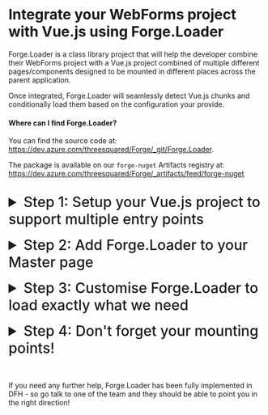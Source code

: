<br/>

# Integrate your WebForms project with Vue.js using Forge.Loader

Forge.Loader is a class library project that will help the developer combine their WebForms project with a Vue.js project combined of multiple different pages/components designed to be mounted in different places across the parent application.

Once integrated, Forge.Loader will seamlessly detect Vue.js chunks and conditionally load them based on the configuration your provide.

#### Where can I find Forge.Loader?

You can find the source code at: https://dev.azure.com/threesquared/Forge/_git/Forge.Loader.

The package is available on our `forge-nuget` Artifacts registry at: https://dev.azure.com/threesquared/Forge/_artifacts/feed/forge-nuget

<br/>

<details>
    <summary style="font-size:2em; font-weight: 500;">
        Step 1: Setup your Vue.js project to support multiple entry points
    </summary>

First of all the Vue.js project needs rearchitecting to create multiple different components, that each have different mounting points. Previously you may have had a single bundle that mounted multiple things or supported a whole site - we're going to break this down so that the performance will be much better.

Consider your Vue.js project as linking to a collection of mounting points:

```text
SearchResults -> <div id="vue-search-results"></div>

PerformanceGraph -> <div id="vue-perf-graph"></div>

Footer -> <div id="vue-footer"></div>

Navbar -> <div id="vue-navbar"></div>
```

<br/>

We need a different 'chunk' for each of those components. That way if we only need the `SearchResults` and the `Footer` on a given page we only need to load those 2 chunks.

We now need to consider how we generally tell which chunks should be loaded on which pages; we can make tweaks using the configuration, but if we know a given component represents a given a page - we should structure it like so to begin with.

**This is the ideal structure for a project with some shared components, and some components that are destined to be used specifically on `Home.aspx` and `Account/Details.aspx`.**

```text
src/
    pages/
        Account/
            Details/
                Details.vue
                entry.ts
        Home/
            Home.vue
            entry.js
        Layout/
            Footer/
                Footer.vue
                entry.ts
            Navbar/
                Navbar.vue
                entry.ts

```

<br/>

When compiled using the following config it will produce this `dist` folder:

```text
dist/
    Account/
        Details.abc.js
    Layout/
        Footer.abc.js
        Navbar.abc.js
    chunk-common.abc.js
    chunk-vendors.abc.js
    Home.abc.js
```

<br/>

Each `entry.ts` file is like a mini `main.ts` file - where you can choose your mounting point, import any themes etc. E.g.

```ts
import Vue from 'vue';
import Footer from './Footer.vue';

require('theme.scss');

new Vue({
  el: '#vue-footer',
  render: (h) => h(Footer)
});
```

<br/>

And this is the configuration you need to add to `vue.config.js` to make this compilation step work:

```js
const fg = require('fast-glob');

const getPages = () => {
  const PageComponentDirectory = './src/pages'; // Where the bundle entry points are under
  const EntryPointFileNames = ['entry.js', 'entry.ts']; // The name of the entry points

  const pages = {};

  // Loop through all the files under /page to find all entry files
  for (const entryPointFileName of EntryPointFileNames) {
    const EntryPointPattern = `${PageComponentDirectory}/**/${entryPointFileName}`; // Recursive depth pattern
    for (const entryPath of fg.sync(EntryPointPattern)) {
      const pageName = entryPath.replace(PageComponentDirectory, '.').replace('/' + entryPointFileName, '');

      // Create a new entry
      pages[pageName] = {
        entry: entryPath
      };
    }
  }

  return pages;
};

const pages = getPages();

...

module.exports = {
    pages,

    ...

    chainWebpack: config => {
        Object.keys(pages).forEach(page => {
            config.plugins.delete(`html-${page}`);
            config.plugins.delete(`preload-${page}`);
            config.plugins.delete(`prefetch-${page}`);
        });
    },
}
```

</details>

<br />

<details>
    <summary style="font-size:2em; font-weight: 500;">
        Step 2: Add Forge.Loader to your Master page
    </summary>

Install Forge.Loader as a NuGet package to your project. Then add the following lines to your Master page (code behind):

```csharp
protected class ForgeLoaderContextProvider : IContextProvider
{
    private HttpContext Context => HttpContext.Current;
    public string ConvertServerPathToLocalPath(string path) => Context.Server.MapPath(path);
    public string ConvertServerPathToWebPath(string path) => VirtualPathUtility.ToAbsolute(path);
    public string GetAppRelativeWebPath() => Context.Request.AppRelativeCurrentExecutionFilePath;
}

protected IForgeLoader ForgeLoader = new ForgeLoader(new ForgeLoaderContextProvider());
```

<br/>

Then add the following line inside your Master page, within the head section. This will generate the script and style imports required for the currently requested page (You may need to place it within a `telerik:RadCodeBlock`).

```html
<head>
  <%= ForgeLoader.GenerateImports() %>
</head>
```

</details>

<br />

<details>
    <summary style="font-size:2em; font-weight: 500;">
        Step 3: Customise Forge.Loader to load exactly what we need
    </summary>

By default, Forge.Loader is configured to:

- Search for a dist folder at `~/vue/dist`
- Load files matching `chunk-*` on every page
- Load chunks matching a reduced version of the url (see below)

So if we visit `Home.aspx`, our `<head>` will contain:

```html
<!-- [Forge.Loader]: AUTO-GENERATED IMPORTS START -->
<link href="chunk-common.css" rel="stylesheet" />
<script src="chunk-common.js" defer></script>
<script src="chunk-vendors.js" defer></script>
<script src="Home.js" defer></script>
<!-- [Forge.Loader]: AUTO-GENERATED IMPORTS END -->
```

And then if we visit `Account/Details.aspx`, our `<head>` will contain:

```html
<!-- [Forge.Loader]: AUTO-GENERATED IMPORTS START -->
<link href="chunk-common.css" rel="stylesheet" />
<script src="chunk-common.js" defer></script>
<script src="chunk-vendors.js" defer></script>
<script src="Account/Details.js" defer></script>
<!-- [Forge.Loader]: AUTO-GENERATED IMPORTS END -->
```

<br />

You've probably figured out that the loader will automatically match the current URL to chunks in the dist folder.
E.g.

- mydomain.com/Home.aspx -> Home.js
- mydomain.com/Account/Details.aspx -> Account/Details.js

**This is why structuring your vue project correctly is really important - so the directory matches the URLs.**

Now let's add in our Footer chunk on every page:

```csharp
protected IForgeLoader ForgeLoader = new ForgeLoader(new ForgeLoaderContextProvider(), new LoaderConfiguration
{
    AutoIncludedDirectories = new List<string> { "chunk-*", "Layout/Footer" }
});
```

```html
<!-- mydomain.com/Account/Details.aspx -->
<!-- [Forge.Loader]: AUTO-GENERATED IMPORTS START -->
<link href="chunk-common.css" rel="stylesheet" />
<script src="chunk-common.js" defer></script>
<script src="chunk-vendors.js" defer></script>
<script src="Account/Details.js" defer></script>
<script src="Layout/Footer.js" defer></script>
<!-- [Forge.Loader]: AUTO-GENERATED IMPORTS END -->
```

<br />

We can also configure the Forge Loader to load things conditionally - based on matched URLs.
This example will only load the Navbar on pages that are under `Account/`. You can match more than 1 alias in a given request.

```csharp
protected IForgeLoader ForgeLoader = new ForgeLoader(new ForgeLoaderContextProvider(), new LoaderConfiguration
{
    VueAliases = new Dictionary<Regex, string>
    {
        { new Regex("^Account/.*$"), "layout/Navbar" }
    },
});
```

<br />

And finally, you can change the dist folder location like so:

```csharp
protected IForgeLoader ForgeLoader = new ForgeLoader(new ForgeLoaderContextProvider(), new LoaderConfiguration
{
    VueDistLocation = "~/my/dist/location"
});
```

</details>

<br />

<details>
    <summary style="font-size:2em; font-weight: 500;">
        Step 4: Don't forget your mounting points!
    </summary>

You've now setup the loader so that it pulls in the correct scripts, don't forget to put your mounting points into the relevant pages.

For example, `mydomain.com/Account/Details.aspx`:

```html
<body>
  <div id="vue-navbar"></div>
  <div id="vue-account-details"></div>
  <div id="vue-footer"></div>
</body>
```

<br/>

**Please note:** The mounting point IDs are not set by Forge.Loader and instead need to be set in the `entry.ts` files.

</details>

<br />
<br />

If you need any further help, Forge.Loader has been fully implemented in DFH - so go talk to one of the team and they should be able to point you in the right direction!

<br />
<br />
<br />
